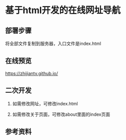 # 基于html开发的在线网址导航


## 部署步骤

将全部文件复制到服务器，入口文件是index.html


## 在线预览

https://zhijiantv.github.io/


## 二次开发

1. 如需修改网址，可修改index.html

2. 如需修改关于页面，可修改about里面的index页面


## 参考资料



